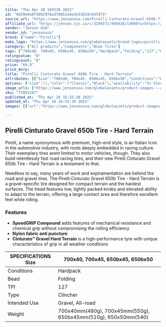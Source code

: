 ```yaml
---
title: "Thu Apr 28 165530 2022"
id: "6659e9a8f5892978ad700b1eba3e51019c69fd73"
source_url: "https://www.jensonusa.com/Pirelli-Cinturato-Gravel-650b-Tire-Hard-Terrain"
affiliate_url: "https://jenson.sjv.io/c/3294572/989438/13009?u=https://www.jensonusa.com/Pirelli-Cinturato-Gravel-650b-Tire-Hard-Terrain"
vendor: "Jenson USA"
vendor_id: "jensonusa"
brand: {"name":"Pirelli"}
make_logo: "https://www.jensonusa.com/globalassets/brand-logos/pirelli-small.jpg"
category: ["All products","Components","Bike Tires"]
tags: ["700x40, 700x45, 650bx45, 650bx50","Hardpack","Folding","127","Clincher","Gravel, All-road","700x40mm(480g), 700x45mm(550g), 650bx45mm(510g), 650x50mm(540)"]
ratingvalue: "0"
ratingcount: "0"
price: "69.9"
price_msrp: 
title: "Pirelli Cinturato Gravel 650b Tire - Hard Terrain"
attributes: [{"Size":"700x40, 700x45, 650bx45, 650bx50","Conditions":"Hardpack","Bead":"Folding","TPI":"127","Type":"Clincher","Intended Use":"Gravel, All-road","Weight":"700x40mm(480g), 700x45mm(550g), 650bx45mm(510g), 650x50mm(540)"}]
options: {"size":[],"color":["Classic","Black"],"availability":"In Stock"}
image_urls: ["https://www.jensonusa.com/globalassets/product-images---all-assets/pirelli/ti001267-classic.jpg","https://www.jensonusa.com/globalassets/product-images---all-assets/pirelli/ti001267_1-classic.jpg","https://www.jensonusa.com/globalassets/product-images---all-assets/pirelli/ti001267_2-classic.jpg"]
sku: "TI001267"
published_at: "Thu Apr 28 16:55:30 2022"
updated_at: "Thu Apr 28 16:55:30 2022"
images: [{"url":"https://www.jensonusa.com/globalassets/product-images---all-assets/pirelli/ti001267-classic.jpg","path":"full/11cbf201ae40a9578a1e395a1ad55ca5ddad63eb.jpg","checksum":"de847acbc2d7b87709c715a86fe0f070","status":"downloaded"},{"url":"https://www.jensonusa.com/globalassets/product-images---all-assets/pirelli/ti001267_1-classic.jpg","path":"full/f5de0a8a54d643bc84ae05d3a2d40ae92e545594.jpg","checksum":"d428fb6c0a001dd251e8df80e0647716","status":"downloaded"},{"url":"https://www.jensonusa.com/globalassets/product-images---all-assets/pirelli/ti001267_2-classic.jpg","path":"full/b068a6d5de3ff93799effebfb8266573a7c0ac89.jpg","checksum":"2aab28969509da4b7f434e9e9b379747","status":"downloaded"}]

---
```

## Pirelli Cinturato Gravel 650b Tire - Hard Terrain

Pirelli, a name synonymous with premium, high-end style, is an Italian Icon in
the automotive industry, with roots deeply embedded in racing culture. Their
exemplary tires arent limited to motor vehicles, though. They also build
relentlessly fast road racing tires, and their new Pirelli Cinturato Gravel
650b Tire - Hard Terrain is a testament to that.

Needless to say, many years of work and expiramentation are behind the road
and gravel tires. The Pirelli Cinturato Gravel 650b Tire - Hard Terrain is a
gravel-specific tire designed for compact terrain and the hardest surfaces.
The tread features low, tightly packed knobs and elevated ability to adapt to
the terrain, offering a large contact area and therefore excellent feel while
riding.

### Features

  * **SpeedGRIP Compound** adds features of mechanical resistance and chemical grip without compromising the rolling efficiency
  * **Nylon fabric anti puncture**
  * **Cinturato™ Gravel Hard Terrain** is a high-performance tyre with unique characteristics of grip in all weather conditions

SPECIFICATIONS Size | 700x40, 700x45, 650bx45, 650bx50  
---|---  
Conditions | Hardpack  
Bead | Folding  
TPI | 127  
Type | Clincher  
Intended Use | Gravel, All-road  
Weight | 700x40mm(480g), 700x45mm(550g), 650bx45mm(510g), 650x50mm(540)

